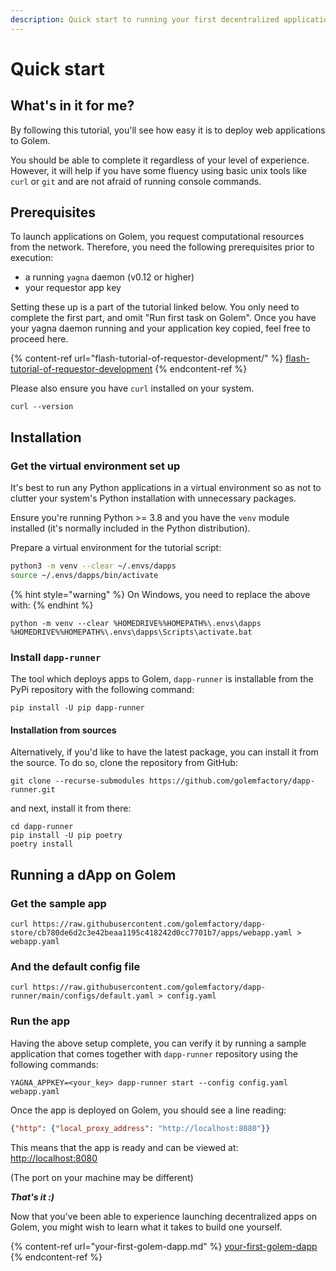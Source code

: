 ```yaml
---
description: Quick start to running your first decentralized application on Golem
---
```


# Quick start

## What's in it for me?

By following this tutorial, you'll see how easy it is to deploy web applications to Golem.

You should be able to complete it regardless of your level of experience. However, it will help if
you have some fluency using basic unix tools like `curl` or `git` and are not afraid of
running console commands.


## Prerequisites

To launch applications on Golem, you request computational resources from the network. 
Therefore, you need the following prerequisites prior to execution:

* a running `yagna` daemon (v0.12 or higher)
* your requestor app key

Setting these up is a part of the tutorial linked below.
You only need to complete the first part, and omit "Run first task on Golem".
Once you have your yagna daemon running and your application key copied, feel free to proceed here.

{% content-ref url="flash-tutorial-of-requestor-development/" %}
[flash-tutorial-of-requestor-development](flash-tutorial-of-requestor-development/)
{% endcontent-ref %}

Please also ensure you have `curl` installed on your system.

```shell
curl --version
```

## Installation

### Get the virtual environment set up

It's best to run any Python applications in a virtual environment so as not to clutter your system's Python installation with unnecessary packages.

Ensure you're running Python >= 3.8 and you have the `venv` module installed (it's normally included in the Python distribution).

Prepare a virtual environment for the tutorial script:

```bash
python3 -m venv --clear ~/.envs/dapps
source ~/.envs/dapps/bin/activate
```

{% hint style="warning" %}
On Windows, you need to replace the above with:
{% endhint %}

```
python -m venv --clear %HOMEDRIVE%%HOMEPATH%\.envs\dapps
%HOMEDRIVE%%HOMEPATH%\.envs\dapps\Scripts\activate.bat
```

### Install `dapp-runner`

The tool which deploys apps to Golem, `dapp-runner` is installable from the PyPi repository with the following command:

```shell
pip install -U pip dapp-runner
```

#### Installation from sources

Alternatively, if you'd like to have the latest package, you can install it from the source.
To do so, clone the repository from GitHub:

```
git clone --recurse-submodules https://github.com/golemfactory/dapp-runner.git
```

and next, install it from there:

```shell
cd dapp-runner
pip install -U pip poetry
poetry install
```

## Running a dApp on Golem

### Get the sample app 

```
curl https://raw.githubusercontent.com/golemfactory/dapp-store/cb780de6d2c3e42beaa1195c418242d0cc7701b7/apps/webapp.yaml > webapp.yaml
```

### And the default config file

```
curl https://raw.githubusercontent.com/golemfactory/dapp-runner/main/configs/default.yaml > config.yaml
```

### Run the app 

Having the above setup complete, you can verify it by running a sample application that comes together with `dapp-runner` repository using the following commands:

```shell
YAGNA_APPKEY=<your_key> dapp-runner start --config config.yaml webapp.yaml 
```

Once the app is deployed on Golem, you should see a line reading:

```json
{"http": {"local_proxy_address": "http://localhost:8080"}}
```

This means that the app is ready and can be viewed at: [http://localhost:8080](http://localhost:8080)

(The port on your machine may be different)

***That's it :)***

Now that you've been able to experience launching decentralized apps on Golem, you might wish to learn what it takes to build one yourself.

{% content-ref url="your-first-golem-dapp.md" %}
[your-first-golem-dapp](your-first-golem-dapp.md)
{% endcontent-ref %}
